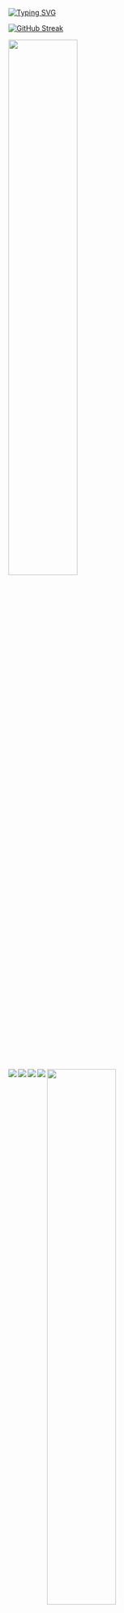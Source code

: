 [![Typing SVG](https://readme-typing-svg.demolab.com?font=Fira+Code&weight=450&size=33&pause=100&color=5EA279&center=true&vCenter=true&width=435&lines=Hazem+KATAIE;CE+%7C+Web+Developer;HTML5+%7C+CSS3+%7C+JavaScript+%7C+Bootstrap)](https://git.io/typing-svg)

[![GitHub Streak](https://streak-stats.demolab.com?user=hazemkataie&theme=merko&date_format=j%20M%5B%20Y%5D)](https://git.io/streak-stats)

<img width="52%" src="https://github-readme-stats.vercel.app/api?username=hazemkataie&show_icons=true&theme=merko"/>
<img width="52%" src="https://github-readme-stats.vercel.app/api/top-langs/?username=hazemkataie&layout=compact)](https://github.com/anuraghazra/github-readme-stats"/>

<img align="left" src="https://img.shields.io/badge/javascript-%23323330.svg?style=for-the-badge&logo=javascript&logoColor=%23F7DF1E"/>
<img align="left" src="https://img.shields.io/badge/html5-%23E34F26.svg?style=for-the-badge&logo=html5&logoColor=white"/>
<img align="left" src="https://img.shields.io/badge/css3-%231572B6.svg?style=for-the-badge&logo=css3&logoColor=white"/>
<img align="left" src="https://img.shields.io/badge/bootstrap-%23563D7C.svg?style=for-the-badge&logo=bootstrap&logoColor=white"/>
